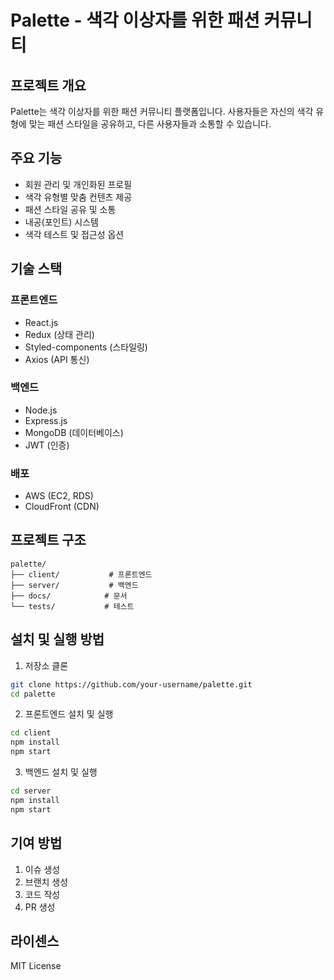 # Palette - 색각 이상자를 위한 패션 커뮤니티

## 프로젝트 개요
Palette는 색각 이상자를 위한 패션 커뮤니티 플랫폼입니다. 사용자들은 자신의 색각 유형에 맞는 패션 스타일을 공유하고, 다른 사용자들과 소통할 수 있습니다.

## 주요 기능
- 회원 관리 및 개인화된 프로필
- 색각 유형별 맞춤 컨텐츠 제공
- 패션 스타일 공유 및 소통
- 내공(포인트) 시스템
- 색각 테스트 및 접근성 옵션

## 기술 스택
### 프론트엔드
- React.js
- Redux (상태 관리)
- Styled-components (스타일링)
- Axios (API 통신)

### 백엔드
- Node.js
- Express.js
- MongoDB (데이터베이스)
- JWT (인증)

### 배포
- AWS (EC2, RDS)
- CloudFront (CDN)

## 프로젝트 구조
```
palette/
├── client/           # 프론트엔드
├── server/           # 백엔드
├── docs/            # 문서
└── tests/           # 테스트
```

## 설치 및 실행 방법
1. 저장소 클론
```bash
git clone https://github.com/your-username/palette.git
cd palette
```

2. 프론트엔드 설치 및 실행
```bash
cd client
npm install
npm start
```

3. 백엔드 설치 및 실행
```bash
cd server
npm install
npm start
```

## 기여 방법
1. 이슈 생성
2. 브랜치 생성
3. 코드 작성
4. PR 생성

## 라이센스
MIT License 